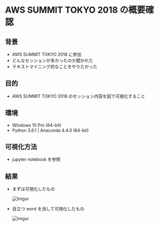 # AWS SUMMIT TOKYO 2018 の概要確認

## 背景
- AWS SUMMIT TOKYO 2018 に参加
- どんなセッションが多かったのか聞かれた
- テキストマイニング的なことをやりたかった

## 目的
- AWS SUMMIT TOKYO 2018 のセッション内容を図で可視化すること

## 環境
- Windows 10 Pro (64-bit)
- Python 3.6.1 | Anaconda 4.4.0 (64-bit)

## 可視化方法
- jupyter notebook を参照

## 結果
- まずは可視化したもの

  ![Imgur](https://i.imgur.com/QQq71HO.png)
  
- 目立つ word を消して可視化したもの
  
  ![Imgur](https://i.imgur.com/A67Bwvu.png)
